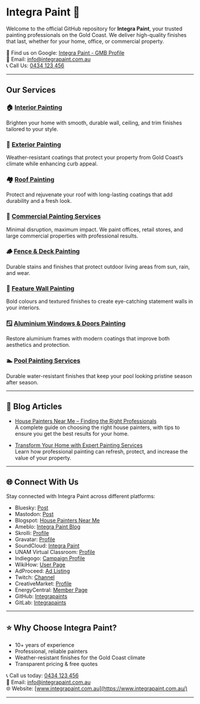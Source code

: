 # Integra Paint 🎨

Welcome to the official GitHub repository for **Integra Paint**, your trusted painting professionals on the Gold Coast. We deliver high-quality finishes that last, whether for your home, office, or commercial property.  

📍 Find us on Google: [Integra Paint - GMB Profile](https://www.google.com/maps/place/Integra+Paint/)  
📧 Email: [info@integrapaint.com.au](mailto:info@integrapaint.com.au)  
📞 Call Us: [0434 123 456](tel:0434123456)  

---

## Our Services  

### 🏠 [Interior Painting](https://www.integrapaint.com.au/interior-painting)  
Brighten your home with smooth, durable wall, ceiling, and trim finishes tailored to your style.  

### 🏡 [Exterior Painting](https://www.integrapaint.com.au/exterior-painting)  
Weather-resistant coatings that protect your property from Gold Coast’s climate while enhancing curb appeal.  

### 🏘️ [Roof Painting](https://www.integrapaint.com.au/roof-painting)  
Protect and rejuvenate your roof with long-lasting coatings that add durability and a fresh look.  

### 🏢 [Commercial Painting Services](https://www.integrapaint.com.au/commercial)  
Minimal disruption, maximum impact. We paint offices, retail stores, and large commercial properties with professional results.  

### 🪵 [Fence & Deck Painting](https://www.integrapaint.com.au/deck-fence-painting)  
Durable stains and finishes that protect outdoor living areas from sun, rain, and wear.  

### 🎨 [Feature Wall Painting](https://www.integrapaint.com.au/feature-wall-painting)  
Bold colours and textured finishes to create eye-catching statement walls in your interiors.  

### 🪟 [Aluminium Windows & Doors Painting](https://www.integrapaint.com.au/aluminium-painting)  
Restore aluminium frames with modern coatings that improve both aesthetics and protection.  

### 🏊 [Pool Painting Services](https://www.integrapaint.com.au/pool-painting)  
Durable water-resistant finishes that keep your pool looking pristine season after season.  

---

## 📝 Blog Articles  

- [House Painters Near Me – Finding the Right Professionals](https://integrapaints.blogspot.com/2025/09/house-painters-near-me-finding-right.html)  
  A complete guide on choosing the right house painters, with tips to ensure you get the best results for your home.  

- [Transform Your Home with Expert Painting Services](https://ameblo.jp/integrapaint/entry-12930845804.html)  
  Learn how professional painting can refresh, protect, and increase the value of your property.  

---

## 🌐 Connect With Us  

Stay connected with Integra Paint across different platforms:  

- Bluesky: [Post](https://bsky.app/profile/integrapaints.bsky.social/post/3lyuhtehnp42m)  
- Mastodon: [Post](https://mastodon.social/@integrapaints/115207911978309908)  
- Blogspot: [House Painters Near Me](https://integrapaints.blogspot.com/2025/09/house-painters-near-me-finding-right.html)  
- Ameblo: [Integra Paint Blog](https://ameblo.jp/integrapaint/entry-12930845804.html)  
- Skrolli: [Profile](https://skrolli.fi/oma-tili/)  
- Gravatar: [Profile](https://gravatar.com/inspiringc8fc438e68)  
- SoundCloud: [Integra Paint](https://soundcloud.com/integra-paint-540580959)  
- UNAM Virtual Classroom: [Profile](https://aulasvirtuales.zaragoza.unam.mx/cv/mod/forum/user.php?id=382245)  
- Indiegogo: [Campaign Profile](https://www.indiegogo.com/individuals/38771971)  
- WikiHow: [User Page](https://www.wikihow.com/User:Integrapaints)  
- AdProceed: [Ad Listing](https://www.adproceed.com/ads/transform-your-space-with-integra-paint/)  
- Twitch: [Channel](https://www.twitch.tv/integrapaint)  
- CreativeMarket: [Profile](https://creativemarket.com/users/integrapaints)  
- EnergyCentral: [Member Page](https://www.energycentral.com/member/mNH6GAKRxn)  
- GitHub: [Integrapaints](https://github.com/Integrapaints)  
- GitLab: [Integrapaints](https://gitlab.com/integrapaints6)  

---

## ⭐ Why Choose Integra Paint?  
- 10+ years of experience  
- Professional, reliable painters  
- Weather-resistant finishes for the Gold Coast climate  
- Transparent pricing & free quotes  

📞 Call us today: [0434 123 456](tel:0434123456)  
📧 Email: [info@integrapaint.com.au](mailto:info@integrapaint.com.au)  
🌐 Website: [www.integrapaint.com.au](https://www.integrapaint.com.au/)  

---
